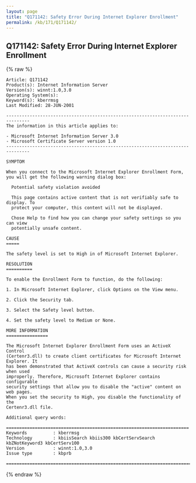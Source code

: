 ```yaml
---
layout: page
title: "Q171142: Safety Error During Internet Explorer Enrollment"
permalink: /kb/171/Q171142/
---
```


## Q171142: Safety Error During Internet Explorer Enrollment

{% raw %}

	Article: Q171142
	Product(s): Internet Information Server
	Version(s): winnt:1.0,3.0
	Operating System(s): 
	Keyword(s): kberrmsg
	Last Modified: 28-JUN-2001
	
	-------------------------------------------------------------------------------
	The information in this article applies to:
	
	- Microsoft Internet Information Server 3.0 
	- Microsoft Certificate Server version 1.0 
	-------------------------------------------------------------------------------
	
	SYMPTOM
	
	When you connect to the Microsoft Internet Explorer Enrollment Form,
	you will get the following warning dialog box:
	
	  Potential safety violation avoided
	
	  This page contains active content that is not verifiably safe to display. To
	  protect your computer, this content will not be displayed.
	
	  Chose Help to find how you can change your safety settings so you can view
	  potentially unsafe content.
	
	CAUSE
	=====
	
	The safety level is set to High in of Microsoft Internet Explorer.
	
	RESOLUTION
	==========
	
	To enable the Enrollment Form to function, do the following:
	
	1. In Microsoft Internet Explorer, click Options on the View menu.
	
	2. Click the Security tab.
	
	3. Select the Safety level button.
	
	4. Set the safety level to Medium or None.
	
	MORE INFORMATION
	================
	
	The Microsoft Internet Explorer Enrollment Form uses an ActiveX Control
	(Certenr3.dll) to create client certificates for Microsoft Internet Explorer. It
	has been demonstrated that ActiveX controls can cause a security risk when used
	improperly. Therefore, Microsoft Internet Explorer contains configurable
	security settings that allow you to disable the "active" content on web pages.
	When you set the security to High, you disable the functionality of the
	Certenr3.dll file.
	
	Additional query words:
	
	======================================================================
	Keywords          : kberrmsg 
	Technology        : kbiisSearch kbiis300 kbCertServSearch kbZNotKeyword3 kbCertServ100
	Version           : winnt:1.0,3.0
	Issue type        : kbprb
	
	=============================================================================
	

{% endraw %}
